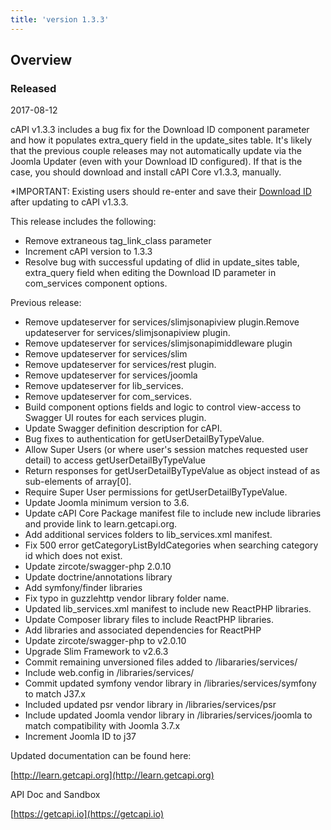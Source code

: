 ```yaml
---
title: 'version 1.3.3'
---
```


## Overview
### Released 
2017-08-12

cAPI v1.3.3 includes a bug fix for the Download ID component parameter and how it populates extra_query field in the update_sites table. It's likely that the previous couple releases may not automatically update via the Joomla Updater (even with your Download ID configured). If that is the case, you should download and install cAPI Core v1.3.3, manually.

*IMPORTANT:
Existing users should re-enter and save their [Download ID](https://learn.getcapi.org/basics/updates) after updating to cAPI v1.3.3.

This release includes the following:

* Remove extraneous tag_link_class parameter
* Increment cAPI version to 1.3.3
* Resolve bug with successful updating of dlid in update_sites table, extra_query field when editing the Download ID parameter in com_services component options.

Previous release:

* Remove updateserver for services/slimjsonapiview plugin.Remove updateserver for services/slimjsonapiview plugin.
* Remove updateserver for services/slimjsonapimiddleware plugin
* Remove updateserver for services/slim
* Remove updateserver for services/rest plugin.
* Remove updateserver for services/joomla
* Remove updateserver for lib_services.
* Remove updateserver for com_services.
* Build component options fields and logic to control view-access to Swagger UI routes for each services plugin.
* Update Swagger definition description for cAPI.
* Bug fixes to authentication for getUserDetailByTypeValue.
* Allow Super Users (or where user's session matches requested user detail) to access getUserDetailByTypeValue
* Return responses for getUserDetailByTypeValue as object instead of as sub-elements of array[0].
* Require Super User permissions for getUserDetailByTypeValue.
* Update Joomla minimum version to 3.6.
* Update cAPI Core Package manifest file to include new include libraries and provide link to learn.getcapi.org.
* Add additional services folders to lib_services.xml manifest.
* Fix 500 error getCategoryListByIdCategories when searching category id which does not exist.
* Update zircote/swagger-php 2.0.10
* Update doctrine/annotations library
* Add symfony/finder libraries
* Fix typo in guzzlehttp vendor library folder name.
* Updated lib_services.xml manifest to include new ReactPHP libraries.
* Update Composer library files to include ReactPHP libraries.
* Add libraries and associated dependencies for ReactPHP
* Update zircote/swagger-php to v2.0.10
* Upgrade Slim Framework to v2.6.3
* Commit remaining unversioned files added to /libararies/services/
* Include web.config in /libraries/services/
* Commit updated symfony vendor library in /libraries/services/symfony to match J37.x
* Included updated psr vendor library in /libraries/services/psr
* Include updated Joomla vendor library in /libraries/services/joomla to match compatibility with Joomla 3.7.x
* Increment Joomla ID to j37

Updated documentation can be found here:

[http://learn.getcapi.org](http://learn.getcapi.org)

API Doc and Sandbox

[https://getcapi.io](https://getcapi.io)